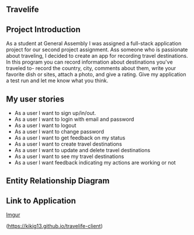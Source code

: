 ## Travelife


## Project Introduction

As a student at General Assembly I was assigned a full-stack application project for our second project assignment.  Ass someone who is passionate about traveling, I decided to create an app for recording travel destinations.  In this program you can record information about destinations you've traveled to- record the country, city, comments about them, write your favorite dish or sites, attach a photo, and give a rating. Give my application a test run and let me know what you think.


## My user stories

- As a user I want to sign up/in/out.
- As a user I want to login with email and password
- As a user I want to logout
- As a user I want to change password
- As a user I want to get feedback on my status
- As a user I want to create travel destinations
- As a user I want to update and delete travel destinations
- As a user I want to see  my travel destinations
- As a user I want feedback indicating my actions are working or not

## Entity Relationship Diagram


## Link to Application

[Imgur](https://i.imgur.com/ymybpE2.jpg)

(https://kikig13.github.io/travelife-client)